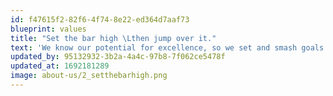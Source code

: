 ```yaml
---
id: f47615f2-82f6-4f74-8e22-ed364d7aaf73
blueprint: values
title: "Set the bar high \Lthen jump over it."
text: 'We know our potential for excellence, so we set and smash goals accordingly.'
updated_by: 95132932-3b2a-4a4c-97b8-7f062ce5478f
updated_at: 1692181289
image: about-us/2_setthebarhigh.png
---
```

